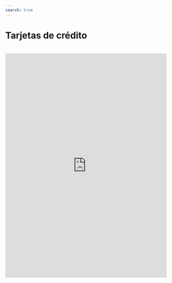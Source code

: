 ```yaml
---
search: true
---
```


# Tarjetas de crédito

<iframe src="https://widgets.modyo.com/personas/retail-credit-cards" width="100%" height="700px" frameBorder="0"  style="overflow:auto;margin-top:20px;"/>

### Propiedades

|Funcionalidad|Descripción|
|:------------|:----------|
|Resumen de Tarjeta de Crédito|Presenta un resumen del estado de la tarjeta de crédito. <br><br>La información específica asociada a los saldos (disponible, utilizado y cupo total) se presenta de manera numérica y gráfica.|
|Consulta de Saldo|Esta consulta muestra los cupos de la tarjeta específica por tipo de moneda, además de indicadores de gastos en comparación con el Cupo disponible.|
Estado de Cuenta|Muestra el estado de cuenta con los movimientos del último periodo facturado para una tarjeta de crédito.|
|Últimos movimientos|Muestra todos los movimientos nacionales e internacionales que no están facturados.|
|Pago de deuda nacional|Corresponde a la funcionalidad de pago de la deuda en pesos.<br><br> Este pago de deuda puede ser total o parcial.|
|Pago de deuda internacional|Corresponde a la funcionalidad de pago de la deuda en dólares. <br><br> El pago de la deuda en dólares puede ser total o parcial, e incluye la conversión de los dólares que se quieren pagar a pesos chilenos.|


